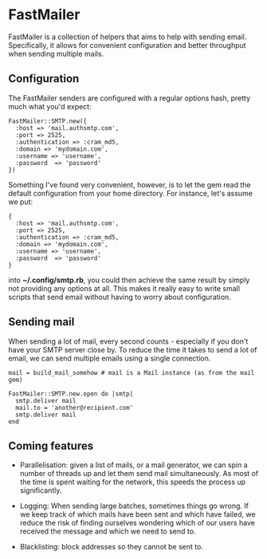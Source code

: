 FastMailer
==========

FastMailer is a collection of helpers that aims to help with sending email.
Specifically, it allows for convenient configuration and better throughput
when sending multiple mails.


Configuration
-------------

The FastMailer senders are configured with a regular options hash, pretty 
much what you'd expect:

    FastMailer::SMTP.new({
      :host => 'mail.authsmtp.com',
      :port => 2525,
      :authentication => :cram_md5,
      :domain => 'mydomain.com',
      :username => 'username',
      :password  => 'password'
    })

Something I've found very convenient, however, is to let the gem read the
default configuration from your home directory. For instance, let's assume
we put:

    {
      :host => 'mail.authsmtp.com',
      :port => 2525,
      :authentication => :cram_md5,
      :domain => 'mydomain.com',
      :username => 'username',
      :password  => 'password'
    }
    
into **~/.config/smtp.rb**, you could then achieve the same result by simply
not providing any options at all. This makes it really easy to write small 
scripts that send email without having to worry about configuration.


Sending mail
------------

When sending a lot of mail, every second counts - especially if you don't
have your SMTP server close by. To reduce the time it takes to send a lot of
email, we can send multiple emails using a single connection.

    mail = build_mail_somehow # mail is a Mail instance (as from the mail gem)
    
    FastMailer::SMTP.new.open do |smtp|
      smtp.deliver mail
      mail.to = 'another@recipient.com'
      smtp.deliver mail
    end


Coming features
---------------

* Parallelisation: given a list of mails, or a mail generator, we can spin a number
of threads up and let them send mail simultaneously. As most of the time is spent
waiting for the network, this speeds the process up significantly.

* Logging: When sending large batches, sometimes things go wrong. If we keep track 
of which mails have been sent and which have failed, we reduce the risk of finding
ourselves wondering which of our users have received the message and which we need
to send to.

* Blacklisting: block addresses so they cannot be sent to.
